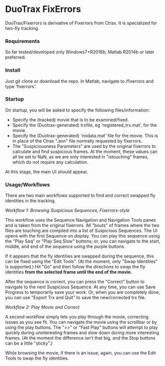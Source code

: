 # DuoTrax FixErrors #

DuoTrax/Fixerrors is derivative of Fixerrors from Ctrax. It is specialized for two-fly tracking.

### Requirements ###

So far tested/developed only Windows7+R2016b; Matlab R2014b or later preferred.

### Install ###

Just git clone or download the repo. In Matlab, navigate to <DuoTraxFixErrors>/fixerrors and type 'fixerrors'.

### Startup ###

On startup, you will be asked to specify the following files/information:

* Specify the (tracked) movie that is to be examined/fixed.
* Specify the (Duotrax-generated) trxfile, eg 'registered_trx.mat', for the movie.
* Specify the (Duotrax-generated) 'roidata.mat' file for the movie. This is in place of the Ctrax ".ann" file normally requested by fixerrors.
* The "Suspiciousness Parameters" are used by the original fixerrors to calculate and find suspicious frames. At the moment, these values can all be set to NaN, as we are only interested in "istouching" frames, which do not require any calculation.

At this stage, the main UI should appear.

### Usage/Workflows ###

There are two main workflows supported to find and correct swapped fly identities in the tracking.

*Workflow 1: Browsing Suspicious Sequences, Fixerrors-style*

This workflow uses the Sequence Navigation and Navigation Tools panes and is taken from the original fixerrors. All "bouts" of frames where the two flies are touching are compiled into a list of Suspicious Sequences. The UI opens with the first Sequence on display. You can play this sequence using the "Play Seq" or "Play Seq Slow" buttons; or, you can navigate to the start, middle, and end of the sequence using the purple buttons.

If it appears that the fly identities are swapped during the sequence, this can be fixed using the "Edit Tools". (At the moment, only "Swap Identities" is supported.) Hit "Go" and then follow the directions to swap the fly identities **from the selected frame until the end of the movie.**

After the sequence is correct, you can press the "Correct" button to navigate to the next Suspicious Sequence. At any time, you can use Save Progress to temporarily save your work. Or, when you are completely done, you can use "Export Trx and Quit" to save the new/corrected trx file.

*Workflow 2: Play Movie and Correct*

A second workflow simply lets you play through the movie, correcting issues as you see fit. You can navigate the movie using the scrollbar or by using the play buttons. The ">>" or "Fast Play" buttons will attempt to play quickly during uninteresting frames and slow down during more interesting frames. (At the moment the difference isn't that big, and the Stop buttons can be a little "sticky".) 

While browsing the movie, if there is an issue, again, you can use the Edit Tools to swap the fly identities.
